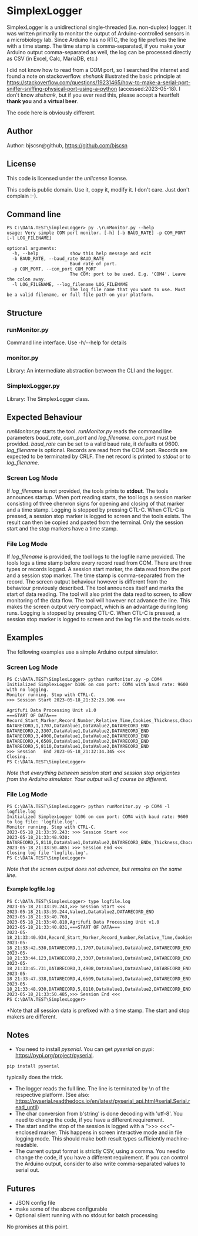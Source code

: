 # SimplexLogger

SimplexLogger is a unidirectional single-threaded (i.e. non-duplex) logger. It was written primarily to monitor the output of Arduino-controlled sensors in a microbiology lab. Since Arduino has no RTC, the log file prefixes the line with a time stamp. The time stamp is comma-separated, if you make your Arduino output comma-separated as well, the log can be processed directly as CSV (in Excel, Calc, MariaDB, etc.)

I did not know how to read from a COM port, so I searched the internet and found a note on stackoverflow. *shshank* illustrated the basic principle at https://stackoverflow.com/questions/19231465/how-to-make-a-serial-port-sniffer-sniffing-physical-port-using-a-python (accessed:2023-05-18). I don't know *shshank*, but if you ever read this, please accept a heartfelt **thank you** and a **virtual beer**.

The code here is obviously different.

## Author

Author: bjscsn@github, https://github.com/bjscsn

## License

This code is licensed under the *unlicense* license.

This code is public domain. Use it, copy it, modify it. I don't care. Just don't complain :-).

## Command line
```
PS C:\DATA.TEST\SimplexLogger> py .\runMonitor.py --help  
usage: Very simple COM port monitor. [-h] [-b BAUD_RATE] -p COM_PORT [-l LOG_FILENAME]

optional arguments:
  -h, --help            show this help message and exit
  -b BAUD_RATE, --baud_rate BAUD_RATE
                        Baud rate of port.
  -p COM_PORT, --com_port COM_PORT
                        The COM: port to be used. E.g. 'COM4'. Leave the colon away.
  -l LOG_FILENAME, --log_filename LOG_FILENAME
                        The log file name that you want to use. Must be a valid filename, or full file path on your platform.
```
## Structure

### runMonitor.py
Command line interface. Use -h/--help for details

### monitor.py
Library: An intermediate abstraction between the CLI and the logger.

### SimplexLogger.py
Library: The SimplexLogger class.

## Expected Behaviour
*runMonitor.py* starts the tool. *runMonitor.py* reads the command line parameters *baud_rate*, *com_port* and *log_filename*. *com_port* must be provided. *baud_rate* can be set to a valid baud rate, it defaults ot 9600. *log_filename* is optional. Records are read from the COM port. Records are expected to be terminated by CRLF. The net record is printed to *stdout* or to *log_filename*.

### Screen Log Mode
If *log_filename* is not provided, the tools prints to **stdout**. The tools announces startup. When port reading starts, the tool logs a session marker consisting of three chervron signs for opening and closing of that marker and a time stamp.
Logging is stopped by pressing CTL-C. When CTL-C is pressed, a session stop marker is logged to screen and the tools exists. The result can then be copied and pasted from the terminal. Only the session start and the stop markers have a time stamp.

### File Log Mode
If *log_filename* is provided, the tool logs to the logfile name provided. The tools logs a time stamp before every record read from COM. There are three types or records logged. A session start marker, the data read from the port and a session stop marker. The time stamp is comma-separated from the record.
The screen output behaviour however is different from the behaviour previously described. The tool announces itself and marks the start of data reading. The tool will also print the data read to screen, to allow monitoring of the data flow. The tool will however not advance the line.
This makes the screen output very compact, which is an advantage during long runs. Logging is stopped by pressing CTL-C. When CTL-C is pressed, a session stop marker is logged to screen and the log file and the tools exists.

## Examples
The following examples use a simple Arduino output simulator.

### Screen Log Mode
```
PS C:\DATA.TEST\SimplexLogger> python runMonitor.py -p COM4
Initialized SimplexLogger b106 on com port: COM4 with baud rate: 9600 with no logging.
Monitor running. Stop with CTRL-C.
>>> Session Start 2023-05-18_21:32:23.106 <<<

Agrifufi Data Processing Unit v1.0
===START OF DATA===
Record_Start_Marker,Record_Number,Relative_Time,Cookies_Thickness,Chocolate_Concentration,Record_End_Marker
DATARECORD,1,1707,DataValue1,DataValue2,DATARECORD_END
DATARECORD,2,3307,DataValue1,DataValue2,DATARECORD_END
DATARECORD,3,4908,DataValue1,DataValue2,DATARECORD_END
DATARECORD,4,6509,DataValue1,DataValue2,DATARECORD_END
DATARECORD,5,8110,DataValue1,DataValue2,DATARECORD_END
>>> Session   End 2023-05-18_21:32:34.345 <<<
Closing..
PS C:\DATA.TEST\SimplexLogger>
```
*Note that everything between session start and session stop origiantes from the Arduino simulator. Your output will of course be different.*

### File Log Mode
```
PS C:\DATA.TEST\SimplexLogger> python runMonitor.py -p COM4 -l logfile.log
Initialized SimplexLogger b106 on com port: COM4 with baud rate: 9600 to log file: 'logfile.log'.
Monitor running. Stop with CTRL-C.
2023-05-18_21:33:39.243: >>> Session Start <<<
2023-05-18_21:33:48.930: DATARECORD,5,8110,DataValue1,DataValue2,DATARECORD_ENDs_Thickness,Chocolate_Concentration,Record_End_Marker
2023-05-18_21:33:50.485: >>> Session End <<<
Closing log file 'logfile.log'.
PS C:\DATA.TEST\SimplexLogger> 
```
*Note that the screen output does not advance, but remains on the same line.*

#### Example logfile.log
```
PS C:\DATA.TEST\SimplexLogger> type logfile.log
2023-05-18_21:33:39.243,>>> Session Start <<<
2023-05-18_21:33:39.244,Value1,DataValue2,DATARECORD_END
2023-05-18_21:33:40.769,
2023-05-18_21:33:40.810,Agrifufi Data Processing Unit v1.0
2023-05-18_21:33:40.831,===START OF DATA===
2023-05-18_21:33:40.934,Record_Start_Marker,Record_Number,Relative_Time,Cookies_Thickness,Chocolate_Concentration,Record_End_Marker
2023-05-18_21:33:42.530,DATARECORD,1,1707,DataValue1,DataValue2,DATARECORD_END
2023-05-18_21:33:44.123,DATARECORD,2,3307,DataValue1,DataValue2,DATARECORD_END
2023-05-18_21:33:45.731,DATARECORD,3,4908,DataValue1,DataValue2,DATARECORD_END
2023-05-18_21:33:47.338,DATARECORD,4,6509,DataValue1,DataValue2,DATARECORD_END
2023-05-18_21:33:48.930,DATARECORD,5,8110,DataValue1,DataValue2,DATARECORD_END
2023-05-18_21:33:50.485,>>> Session End <<<
PS C:\DATA.TEST\SimplexLogger>
```
*Note that all session data is prefixed with a time stamp. The start and stop makers are different. 

## Notes
- You need to install *pyserial*. You can get *pyserial* on pypi: https://pypi.org/project/pyserial.
```
pip install pyserial
```
typically does the trick.
- The logger reads the full line. The line is terminated by \n of the respective platform. (See also: https://pyserial.readthedocs.io/en/latest/pyserial_api.html#serial.Serial.read_until)
- The char conversion from b'string' is done decoding with 'utf-8'. You need to change the code, if you have a different requirement.
- The start and the stop of the session is logged with a ">>> <<<"-enclosed marker. This happens in screen interactive mode and in file logging mode. This should make both result types sufficiently machine-readable.
- The current output format is strictly CSV, using a comma. You need to change the code, if you have a different requirement. If you can control the Arduino output, consider to also write comma-separated values to serial out.

## Futures

- JSON config file
- make some of the above configurable
- Optional silent running with no stdout for batch processing

No promises at this point.
